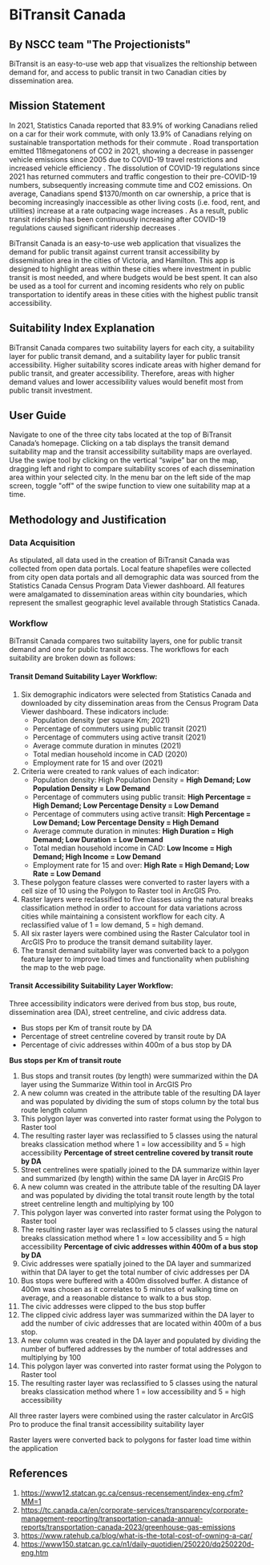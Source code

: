 # BiTransit Canada
## By NSCC team "The Projectionists" 

BiTransit is an easy-to-use web app that visualizes the reltionship between demand for, and access to public transit in two Canadian cities by dissemination area. 


## Mission Statement
In 2021, Statistics Canada reported that 83.9% of working Canadians relied on a car for their work commute, with only 13.9% of Canadians relying on sustainable transportation methods for their commute . Road transportation emitted 118megatonens of CO2 in 2021, showing a decrease in passenger vehicle emissions since 2005 due to COVID-19 travel restrictions and increased vehicle efficiency .  The dissolution of COVID-19 regulations since 2021 has returned commuters and traffic congestion to their pre-COVID-19 numbers, subsequently increasing commute time and CO2 emissions. On average, Canadians spend $1370/month on car ownership, a price that is becoming increasingly inaccessible as other living costs (i.e. food, rent, and utilities) increase at a rate outpacing wage increases . As a result, public transit ridership has been continuously increasing after COVID-19 regulations caused significant ridership decreases . 

BiTransit Canada is an easy-to-use web application that visualizes the demand for public transit against current transit accessibility by dissemination area in the cities of Victoria, and Hamilton. This app is designed to highlight areas within these cities where investment in public transit is most needed, and where budgets would be best spent. It can also be used as a tool for current and incoming residents who rely on public transportation to identify areas in these cities with the highest public transit accessibility. 

## Suitability Index Explanation
BiTransit Canada compares two suitability layers for each city, a suitability layer for public transit demand, and a suitability layer for public transit accessibility. Higher suitability scores indicate areas with higher demand for public transit, and greater accessibility. Therefore, areas with higher demand values and lower accessibility values would benefit most from public transit investment. 

## User Guide 
Navigate to one of the three city tabs located at the top of BiTransit Canada’s homepage. Clicking on a tab displays the transit demand suitability map and the transit accessibility suitability maps are overlayed. Use the swipe tool by clicking on the vertical “swipe” bar on the map, dragging left and right to compare suitability scores of each dissemination area within your selected city. In the menu bar on the left side of the map screen, toggle "off" of the swipe function to view one suitability map at a time. 

## Methodology and Justification 
### Data Acquisition 
As stipulated, all data used in the creation of BiTransit Canada was collected from open data portals. Local feature shapefiles were collected from city open data portals and all demographic data was sourced from the Statistics Canada Census Program Data Viewer dashboard. All features were amalgamated to dissemination areas within city boundaries, which represent the smallest geographic level available through Statistics Canada. 

### Workflow 
BiTransit Canada compares two suitability layers, one for public transit demand and one for public transit access. The workflows for each suitability are broken down as follows:

#### Transit Demand Suitability Layer Workflow:

1. Six demographic indicators were selected from Statistics Canada and downloaded by city dissemination areas from the Census Program Data Viewer dashboard. These indicators include:
   - Population density (per square Km; 2021)
   - Percentage of commuters using public transit (2021)
   - Percentage of commuters using active transit (2021)
   - Average commute duration in minutes (2021)
   - Total median household income in CAD (2020)
   - Employment rate for 15 and over (2021)
2. Criteria were created to rank values of each indicator:
   - Population density: High Population Density = **High Demand; Low Population Density = Low Demand**
   - Percentage of commuters using public transit: **High Percentage = High Demand; Low Percentage Density = Low Demand**
   - Percentage of commuters using active transit: **High Percentage = Low Demand; Low Percentage Density = High Demand**
   - Average commute duration in minutes: **High Duration = High Demand; Low Duration = Low Demand**
   - Total median household income in CAD: **Low Income = High Demand; High Income = Low Demand**
   - Employment rate for 15 and over: **High Rate = High Demand; Low Rate = Low Demand**
3. These polygon feature classes were converted to raster layers with a cell size of 10 using the Polygon to Raster tool in ArcGIS Pro.
4. Raster layers were reclassified to five classes using the natural breaks classification method in order to account for data variations across cities while maintaining a consistent workflow for each city. A reclassified value of 1 = low demand, 5 = high demand.
5. All six raster layers were combined using the Raster Calculator tool in ArcGIS Pro to produce the transit demand suitability layer.
6. The transit demand suitability layer was converted back to a polygon feature layer to improve load times and functionality when publishing the map to the web page.

#### Transit Accessibility Suitability Layer Workflow:

Three accessibility indicators were derived from bus stop, bus route, dissemination area (DA), street centreline, and civic address data.
   - Bus stops per Km of transit route by DA
   - Percentage of street centreline covered by transit route by DA
   - Percentage of  civic addresses within 400m of a bus stop by DA

**Bus stops per Km of transit route**
1. Bus stops and transit routes (by length) were summarized within the DA layer using the Summarize Within tool in ArcGIS Pro
2. A new column was created in the attribute table of the resulting DA layer and was populated by dividing the sum of stops column by the total bus route length column
3. This polygon layer was converted into raster format using the Polygon to Raster tool
4. The resulting raster layer was reclassified to 5 classes using the natural breaks classication method where 1 = low accessibility and 5 = high accessibility
**Percentage of street centreline covered by transit route by DA**
1. Street centrelines were spatially joined to the DA summarize within layer and summarized (by length) within the same DA layer in ArcGIS Pro
2. A new column was created in the attribute table of the resulting DA layer and was populated by dividing the total transit route length by the total street centreline length and multiplying by 100
3. This polygon layer was converted into raster format using the Polygon to Raster tool
4. The resulting raster layer was reclassified to 5 classes using the natural breaks classication method where 1 = low accessibility and 5 = high accessibility
**Percentage of  civic addresses within 400m of a bus stop by DA**
1. Civic addresses were spatially joined to the DA layer and summarized within that DA layer to get the total number of civic addresses per DA
2. Bus stops were buffered with a 400m dissolved buffer. A distance of 400m was chosen as it correlates to 5 minutes of walking time on average, and a reasonable distance to walk to a bus stop. 
3. The civic addresses were clipped to the bus stop buffer
4. The clipped civic address layer was summarized within the DA layer to add the number of civic addresses that are located within 400m of a bus stop.
5. A new column was created in the DA layer and populated by dividing the number of buffered addresses by the number of total addresses and multiplying by 100
6. This polygon layer was converted into raster format using the Polygon to Raster tool
7. The resulting raster layer was reclassified to 5 classes using the natural breaks classication method where 1 = low accessibility and 5 = high accessibility

All three raster layers were combined using the raster calculator in ArcGIS Pro to produce the final transit accessibility suitability layer

Raster layers were converted back to polygons for faster load time within the application 

## References
  1. https://www12.statcan.gc.ca/census-recensement/index-eng.cfm?MM=1
  2. https://tc.canada.ca/en/corporate-services/transparency/corporate-management-reporting/transportation-canada-annual-reports/transportation-canada-2023/greenhouse-gas-emissions
  3. https://www.ratehub.ca/blog/what-is-the-total-cost-of-owning-a-car/
  4. https://www150.statcan.gc.ca/n1/daily-quotidien/250220/dq250220d-eng.htm


   

